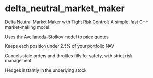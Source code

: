 # delta_neutral_market_maker
Delta Neutral Market Maker with Tight Risk Controls
A simple, fast C++ market-making model. 

Uses the Avellaneda–Stoikov model to price quotes

Keeps each position under 2.5% of your portfolio NAV 

Cancels stale orders and throttles fills for safety, with strict risk management 

Hedges instantly in the underlying stock


